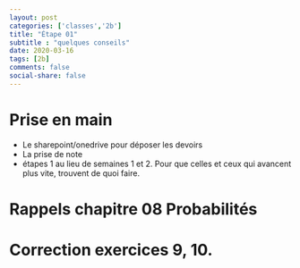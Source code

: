 ```yaml
---
layout: post 
categories: ['classes','2b']
title: "Étape 01"
subtitle : "quelques conseils"
date: 2020-03-16
tags: [2b]
comments: false
social-share: false
---
```

# Prise en main
- Le sharepoint/onedrive pour déposer les devoirs
- La prise de note 
- étapes 1 au lieu de semaines 1 et 2. Pour que celles et ceux qui avancent plus vite, trouvent de quoi faire.


# Rappels chapitre 08 Probabilités


# Correction exercices 9, 10.

